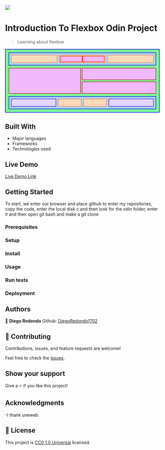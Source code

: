 ![](https://img.shields.io/badge/Uneweb-blue)

# Introduction To Flexbox Odin Project

> Learning about flexbox

![screenshot](./app_screenshot.PNG)

## Built With

- Major languages
- Frameworks
- Technologies used

## Live Demo

[Live Demo Link]( https://diegoredondo1702.github.io/Introduction_to_Flexbox/)


## Getting Started

To start, we enter our browser and place github to enter my repositories, copy the code, enter the local disk c and then look for the odin folder, enter it and then open git bash and make a git clone

### Prerequisites

### Setup

### Install

### Usage

### Run tests

### Deployment

## Authors

👤 **Diego Redondo**
Github: [DiegoRedondo1702](https://github.com/DiegoRedondo1702)
## 🤝 Contributing

Contributions, issues, and feature requests are welcome!

Feel free to check the [Issues](https://github.com/DiegoRedondo1702/Introduction_to_Flexbox/issues).
## Show your support

Give a ⭐️ if you like this project!

## Acknowledgments

-I thank uneweb.

## 📝 License

This project is [CC0 1.0 Universal](LICENSE) licensed.
